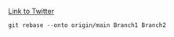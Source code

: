 [Link to Twitter](https://twitter.com/mluisbrown/status/1291756770445099009)

```shell
git rebase --onto origin/main Branch1 Branch2
```
